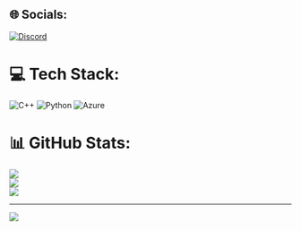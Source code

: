 

## 🌐 Socials:
[![Discord](https://img.shields.io/badge/Discord-%237289DA.svg?logo=discord&logoColor=white)](https://discord.gg/astra_sy) 

# 💻 Tech Stack:
![C++](https://img.shields.io/badge/c++-%2300599C.svg?style=for-the-badge&logo=c%2B%2B&logoColor=white) ![Python](https://img.shields.io/badge/python-3670A0?style=for-the-badge&logo=python&logoColor=ffdd54) ![Azure](https://img.shields.io/badge/azure-%230072C6.svg?style=for-the-badge&logo=azure-devops&logoColor=white)
# 📊 GitHub Stats:
![](https://github-readme-stats.vercel.app/api?username=XXAstraXX0&theme=monokai&hide_border=false&include_all_commits=true&count_private=true)<br/>
![](https://github-readme-streak-stats.herokuapp.com/?user=XXAstraXX0&theme=monokai&hide_border=false)<br/>
![](https://github-readme-stats.vercel.app/api/top-langs/?username=XXAstraXX0&theme=monokai&hide_border=false&include_all_commits=true&count_private=true&layout=compact)


---
[![](https://visitcount.itsvg.in/api?id=XXAstraXX0&icon=0&color=0)](https://visitcount.itsvg.in)

<!-- Proudly created with GPRM ( https://gprm.itsvg.in ) -->
